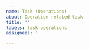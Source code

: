 ```yaml
---
name: Task (Operations)
about: Operation related task
title: ''
labels: task-operations
assignees: ''

---
```



